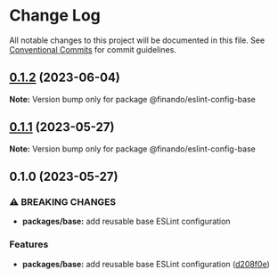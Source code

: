 # Change Log

All notable changes to this project will be documented in this file.
See [Conventional Commits](https://conventionalcommits.org) for commit guidelines.

## [0.1.2](https://github.com/finando/eslint-config/compare/@finando/eslint-config-base@0.1.1...@finando/eslint-config-base@0.1.2) (2023-06-04)

**Note:** Version bump only for package @finando/eslint-config-base

## [0.1.1](https://github.com/finando/eslint-config/compare/@finando/eslint-config-base@0.1.0...@finando/eslint-config-base@0.1.1) (2023-05-27)

**Note:** Version bump only for package @finando/eslint-config-base

## 0.1.0 (2023-05-27)

### ⚠ BREAKING CHANGES

- **packages/base:** add reusable base ESLint configuration

### Features

- **packages/base:** add reusable base ESLint configuration ([d208f0e](https://github.com/finando/eslint-config/commit/d208f0e9cf2a3b197957f303f3b77d8b2c78f27d))
